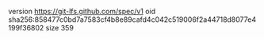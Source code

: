 version https://git-lfs.github.com/spec/v1
oid sha256:858477c0bd7a7583cf4b8e89cafd4c042c519006f2a44718d8077e4199f36802
size 359
